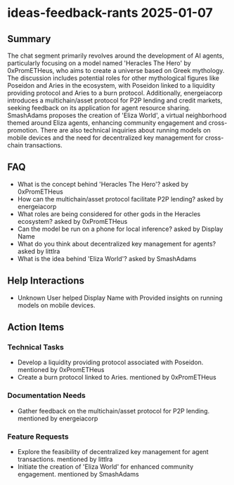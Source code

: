 # ideas-feedback-rants 2025-01-07

## Summary
The chat segment primarily revolves around the development of AI agents, particularly focusing on a model named 'Heracles The Hero' by 0xPromETHeus, who aims to create a universe based on Greek mythology. The discussion includes potential roles for other mythological figures like Poseidon and Aries in the ecosystem, with Poseidon linked to a liquidity providing protocol and Aries to a burn protocol. Additionally, energeiacorp introduces a multichain/asset protocol for P2P lending and credit markets, seeking feedback on its application for agent resource sharing. SmashAdams proposes the creation of 'Eliza World', a virtual neighborhood themed around Eliza agents, enhancing community engagement and cross-promotion. There are also technical inquiries about running models on mobile devices and the need for decentralized key management for cross-chain transactions.

## FAQ
- What is the concept behind 'Heracles The Hero'? asked by 0xPromETHeus
- How can the multichain/asset protocol facilitate P2P lending? asked by energeiacorp
- What roles are being considered for other gods in the Heracles ecosystem? asked by 0xPromETHeus
- Can the model be run on a phone for local inference? asked by Display Name
- What do you think about decentralized key management for agents? asked by littlra
- What is the idea behind 'Eliza World'? asked by SmashAdams

## Help Interactions
- Unknown User helped Display Name with Provided insights on running models on mobile devices.

## Action Items

### Technical Tasks
- Develop a liquidity providing protocol associated with Poseidon. mentioned by 0xPromETHeus
- Create a burn protocol linked to Aries. mentioned by 0xPromETHeus

### Documentation Needs
- Gather feedback on the multichain/asset protocol for P2P lending. mentioned by energeiacorp

### Feature Requests
- Explore the feasibility of decentralized key management for agent transactions. mentioned by littlra
- Initiate the creation of 'Eliza World' for enhanced community engagement. mentioned by SmashAdams